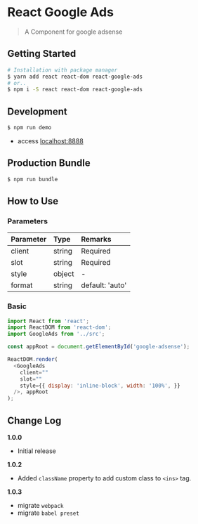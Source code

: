 # React Google Ads
> A Component for google adsense

## Getting Started
```sh
# Installation with package manager
$ yarn add react react-dom react-google-ads
# or..
$ npm i -S react react-dom react-google-ads
```

## Development
```sh
$ npm run demo
```
- access [localhost:8888](http://localhost:8888)

## Production Bundle
```sh
$ npm run bundle
```

## How to Use
### Parameters
| Parameter | Type   | Remarks         |
|:----------|:-------|:----------------|
| client    | string | Required        |
| slot      | string | Required        |
| style     | object | -               |
| format    | string | default: 'auto' |

### Basic
```js
import React from 'react';
import ReactDOM from 'react-dom';
import GoogleAds from '../src';

const appRoot = document.getElementById('google-adsense');

ReactDOM.render(
  <GoogleAds
    client=""
    slot=""
    style={{ display: 'inline-block', width: '100%', }}
  />, appRoot
);
```

## Change Log
__1.0.0__
- Initial release

__1.0.2__
- Added `className` property to add custom class to `<ins>` tag.

__1.0.3__
- migrate `webpack`
- migrate `babel preset`
